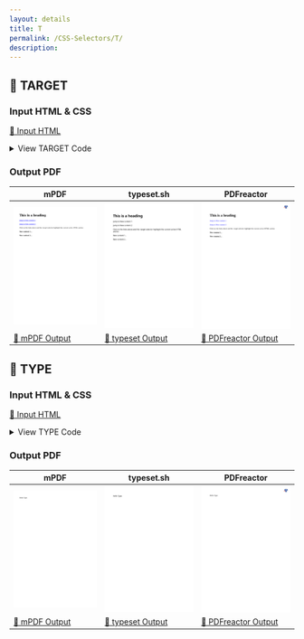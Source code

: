 ```yaml
---
layout: details
title: T
permalink: /CSS-Selectors/T/
description: 
---
```




## 🔬 TARGET

### Input HTML & CSS

[📄 Input HTML](https://raw.githubusercontent.com/azettl/compare.html2pdf.tools/master//html/CSS%20Selectors/T/target.html)

<details>
    <summary>
        View TARGET Code
    </summary>
    <pre><code class="hljs xml"><span class="hljs-meta">&lt;!DOCTYPE <span class="hljs-meta-keyword">html</span>&gt;</span>
<span class="hljs-comment">&lt;!-- Sample from https://www.w3schools.com/cssref/tryit.asp?filename=trycss3_target --&gt;</span>
<span class="hljs-tag">&lt;<span class="hljs-name">html</span> <span class="hljs-attr">lang</span>=<span class="hljs-string">"en"</span>&gt;</span>
    <span class="hljs-tag">&lt;<span class="hljs-name">head</span>&gt;</span>
        <span class="hljs-tag">&lt;<span class="hljs-name">style</span>&gt;</span><span class="css">
        <span class="hljs-selector-pseudo">:target</span> {
  <span class="hljs-attribute">border</span>: <span class="hljs-number">2px</span> solid <span class="hljs-number">#D4D4D4</span>;
  <span class="hljs-attribute">background-color</span>: <span class="hljs-number">#e5eecc</span>;
}
        </span><span class="hljs-tag">&lt;/<span class="hljs-name">style</span>&gt;</span>
    <span class="hljs-tag">&lt;/<span class="hljs-name">head</span>&gt;</span>
    <span class="hljs-tag">&lt;<span class="hljs-name">body</span>&gt;</span>
        <span class="hljs-tag">&lt;<span class="hljs-name">h1</span>&gt;</span>This is a heading<span class="hljs-tag">&lt;/<span class="hljs-name">h1</span>&gt;</span>

        <span class="hljs-tag">&lt;<span class="hljs-name">p</span>&gt;</span><span class="hljs-tag">&lt;<span class="hljs-name">a</span> <span class="hljs-attr">href</span>=<span class="hljs-string">"#news1"</span>&gt;</span>Jump to New content 1<span class="hljs-tag">&lt;/<span class="hljs-name">a</span>&gt;</span><span class="hljs-tag">&lt;/<span class="hljs-name">p</span>&gt;</span>
        <span class="hljs-tag">&lt;<span class="hljs-name">p</span>&gt;</span><span class="hljs-tag">&lt;<span class="hljs-name">a</span> <span class="hljs-attr">href</span>=<span class="hljs-string">"#news2"</span>&gt;</span>Jump to New content 2<span class="hljs-tag">&lt;/<span class="hljs-name">a</span>&gt;</span><span class="hljs-tag">&lt;/<span class="hljs-name">p</span>&gt;</span>
        
        <span class="hljs-tag">&lt;<span class="hljs-name">p</span>&gt;</span>Click on the links above and the :target selector highlight the current active HTML anchor.<span class="hljs-tag">&lt;/<span class="hljs-name">p</span>&gt;</span>
        
        <span class="hljs-tag">&lt;<span class="hljs-name">p</span> <span class="hljs-attr">id</span>=<span class="hljs-string">"news1"</span>&gt;</span><span class="hljs-tag">&lt;<span class="hljs-name">b</span>&gt;</span>New content 1...<span class="hljs-tag">&lt;/<span class="hljs-name">b</span>&gt;</span><span class="hljs-tag">&lt;/<span class="hljs-name">p</span>&gt;</span>
        <span class="hljs-tag">&lt;<span class="hljs-name">p</span> <span class="hljs-attr">id</span>=<span class="hljs-string">"news2"</span>&gt;</span><span class="hljs-tag">&lt;<span class="hljs-name">b</span>&gt;</span>New content 2...<span class="hljs-tag">&lt;/<span class="hljs-name">b</span>&gt;</span><span class="hljs-tag">&lt;/<span class="hljs-name">p</span>&gt;</span>
        
    <span class="hljs-tag">&lt;/<span class="hljs-name">body</span>&gt;</span>
<span class="hljs-tag">&lt;/<span class="hljs-name">html</span>&gt;</span></code></pre>
</details>

### Output PDF

| mPDF | typeset.sh | PDFreactor |
|---------|---------|---------|
| ![mPDF Preview](mpdf__html_CSS_Selectors_T_target.html.png) | ![typeset Preview](typeset__html_CSS_Selectors_T_target.html.png) | ![PDFreactor Preview](pdfreactor__html_CSS_Selectors_T_target.html.png) |
| [📕 mPDF Output](mpdf__html_CSS_Selectors_T_target.html.pdf) | [📕 typeset Output](typeset__html_CSS_Selectors_T_target.html.pdf) | [📕 PDFreactor Output](pdfreactor__html_CSS_Selectors_T_target.html.pdf) |

## 🔬 TYPE

### Input HTML & CSS

[📄 Input HTML](https://raw.githubusercontent.com/azettl/compare.html2pdf.tools/master//html/CSS%20Selectors/T/type.html)

<details>
    <summary>
        View TYPE Code
    </summary>
    <pre><code class="hljs xml"><span class="hljs-meta">&lt;!DOCTYPE <span class="hljs-meta-keyword">html</span>&gt;</span>
<span class="hljs-comment">&lt;!-- Sample from https://css-tricks.com/almanac/selectors/t/type/ --&gt;</span>
<span class="hljs-tag">&lt;<span class="hljs-name">html</span> <span class="hljs-attr">lang</span>=<span class="hljs-string">"en"</span>&gt;</span>
    <span class="hljs-tag">&lt;<span class="hljs-name">head</span>&gt;</span>
        <span class="hljs-tag">&lt;<span class="hljs-name">style</span>&gt;</span><span class="css">
        <span class="hljs-selector-tag">p</span> { <span class="hljs-comment">/* "p" is the type selector */</span>
  <span class="hljs-attribute">margin</span>: <span class="hljs-number">0</span> <span class="hljs-number">0</span> <span class="hljs-number">1em</span> <span class="hljs-number">0</span>;
}
        </span><span class="hljs-tag">&lt;/<span class="hljs-name">style</span>&gt;</span>
    <span class="hljs-tag">&lt;/<span class="hljs-name">head</span>&gt;</span>
    <span class="hljs-tag">&lt;<span class="hljs-name">body</span>&gt;</span>
        <span class="hljs-tag">&lt;<span class="hljs-name">p</span>&gt;</span>Hello Type.<span class="hljs-tag">&lt;/<span class="hljs-name">p</span>&gt;</span>
    <span class="hljs-tag">&lt;/<span class="hljs-name">body</span>&gt;</span>
<span class="hljs-tag">&lt;/<span class="hljs-name">html</span>&gt;</span></code></pre>
</details>

### Output PDF

| mPDF | typeset.sh | PDFreactor |
|---------|---------|---------|
| ![mPDF Preview](mpdf__html_CSS_Selectors_T_type.html.png) | ![typeset Preview](typeset__html_CSS_Selectors_T_type.html.png) | ![PDFreactor Preview](pdfreactor__html_CSS_Selectors_T_type.html.png) |
| [📕 mPDF Output](mpdf__html_CSS_Selectors_T_type.html.pdf) | [📕 typeset Output](typeset__html_CSS_Selectors_T_type.html.pdf) | [📕 PDFreactor Output](pdfreactor__html_CSS_Selectors_T_type.html.pdf) |


